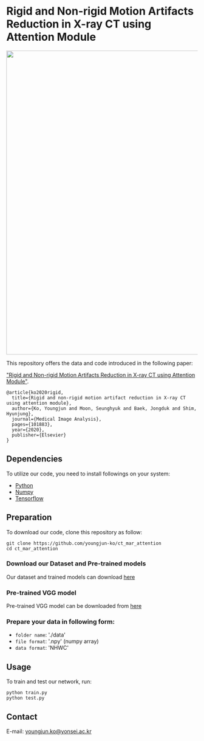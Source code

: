 # Rigid and Non-rigid Motion Artifacts Reduction in X-ray CT using Attention Module

<img width="800" src="https://user-images.githubusercontent.com/58386956/98059090-9ab77800-1e89-11eb-852f-2b285c72af59.png">

This repository offers the data and code introduced in the following paper:

["Rigid and Non-rigid Motion Artifacts Reduction in X-ray CT using Attention Module"](https://doi.org/10.1016/j.media.2020.101883).

```
@article{ko2020rigid,
  title={Rigid and non-rigid motion artifact reduction in X-ray CT using attention module},
  author={Ko, Youngjun and Moon, Seunghyuk and Baek, Jongduk and Shim, Hyunjung},
  journal={Medical Image Analysis},
  pages={101883},
  year={2020},
  publisher={Elsevier}
}
```

## Dependencies
To utilize our code, you need to install followings on your system:
* [Python](https://www.python.org/)
* [Numpy](https://numpy.org/)
* [Tensorflow](https://www.tensorflow.org/) 

## Preparation
To download our code, clone this repository as follow:
```
git clone https://github.com/youngjun-ko/ct_mar_attention
cd ct_mar_attention
```

### **Download our Dataset and Pre-trained models**   
Our dataset and trained models can download [here](https://drive.google.com/drive/folders/1L0Mm8XM7_3oao3eXqNib03FZRYLceKjM?usp=sharing)   

### **Pre-trained VGG model**   
Pre-trained VGG model can be downloaded from [here](https://github.com/machrisaa/tensorflow-vgg)   

### **Prepare your data in following form:**   
* ```folder name```: './data'
* ```file format```: '.npy' (numpy array)
* ```data format```: 'NHWC'

## Usage
To train and test our network, run:
```
python train.py
python test.py
```   

## Contact
E-mail: youngjun.ko@yonsei.ac.kr
